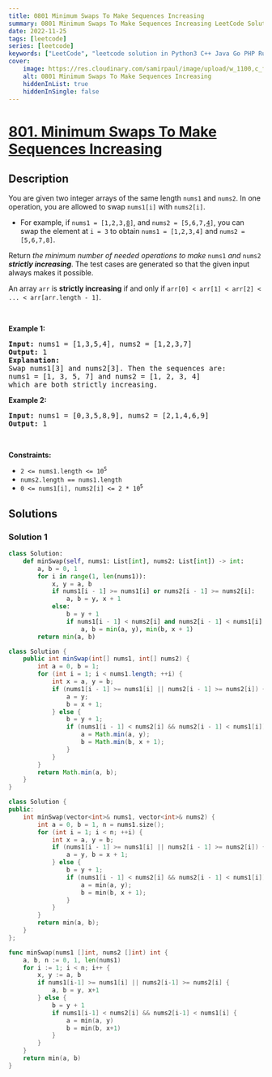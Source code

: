 ```yaml
---
title: 0801 Minimum Swaps To Make Sequences Increasing
summary: 0801 Minimum Swaps To Make Sequences Increasing LeetCode Solution Explained
date: 2022-11-25
tags: [leetcode]
series: [leetcode]
keywords: ["LeetCode", "leetcode solution in Python3 C++ Java Go PHP Ruby Swift TypeScript Rust C# JavaScript C", "0801 Minimum Swaps To Make Sequences Increasing LeetCode Solution Explained in all languages"]
cover:
    image: https://res.cloudinary.com/samirpaul/image/upload/w_1100,c_fit,co_rgb:FFFFFF,l_text:Arial_75_bold:0801 Minimum Swaps To Make Sequences Increasing - Solution Explained/problem-solving.webp
    alt: 0801 Minimum Swaps To Make Sequences Increasing
    hiddenInList: true
    hiddenInSingle: false
---
```



# [801. Minimum Swaps To Make Sequences Increasing](https://leetcode.com/problems/minimum-swaps-to-make-sequences-increasing)


## Description

<p>You are given two integer arrays of the same length <code>nums1</code> and <code>nums2</code>. In one operation, you are allowed to swap <code>nums1[i]</code> with <code>nums2[i]</code>.</p>

<ul>
	<li>For example, if <code>nums1 = [1,2,3,<u>8</u>]</code>, and <code>nums2 = [5,6,7,<u>4</u>]</code>, you can swap the element at <code>i = 3</code> to obtain <code>nums1 = [1,2,3,4]</code> and <code>nums2 = [5,6,7,8]</code>.</li>
</ul>

<p>Return <em>the minimum number of needed operations to make </em><code>nums1</code><em> and </em><code>nums2</code><em> <strong>strictly increasing</strong></em>. The test cases are generated so that the given input always makes it possible.</p>

<p>An array <code>arr</code> is <strong>strictly increasing</strong> if and only if <code>arr[0] &lt; arr[1] &lt; arr[2] &lt; ... &lt; arr[arr.length - 1]</code>.</p>

<p>&nbsp;</p>
<p><strong class="example">Example 1:</strong></p>

<pre>
<strong>Input:</strong> nums1 = [1,3,5,4], nums2 = [1,2,3,7]
<strong>Output:</strong> 1
<strong>Explanation:</strong> 
Swap nums1[3] and nums2[3]. Then the sequences are:
nums1 = [1, 3, 5, 7] and nums2 = [1, 2, 3, 4]
which are both strictly increasing.
</pre>

<p><strong class="example">Example 2:</strong></p>

<pre>
<strong>Input:</strong> nums1 = [0,3,5,8,9], nums2 = [2,1,4,6,9]
<strong>Output:</strong> 1
</pre>

<p>&nbsp;</p>
<p><strong>Constraints:</strong></p>

<ul>
	<li><code>2 &lt;= nums1.length &lt;= 10<sup>5</sup></code></li>
	<li><code>nums2.length == nums1.length</code></li>
	<li><code>0 &lt;= nums1[i], nums2[i] &lt;= 2 * 10<sup>5</sup></code></li>
</ul>

## Solutions

### Solution 1

<!-- tabs:start -->

```python
class Solution:
    def minSwap(self, nums1: List[int], nums2: List[int]) -> int:
        a, b = 0, 1
        for i in range(1, len(nums1)):
            x, y = a, b
            if nums1[i - 1] >= nums1[i] or nums2[i - 1] >= nums2[i]:
                a, b = y, x + 1
            else:
                b = y + 1
                if nums1[i - 1] < nums2[i] and nums2[i - 1] < nums1[i]:
                    a, b = min(a, y), min(b, x + 1)
        return min(a, b)
```

```java
class Solution {
    public int minSwap(int[] nums1, int[] nums2) {
        int a = 0, b = 1;
        for (int i = 1; i < nums1.length; ++i) {
            int x = a, y = b;
            if (nums1[i - 1] >= nums1[i] || nums2[i - 1] >= nums2[i]) {
                a = y;
                b = x + 1;
            } else {
                b = y + 1;
                if (nums1[i - 1] < nums2[i] && nums2[i - 1] < nums1[i]) {
                    a = Math.min(a, y);
                    b = Math.min(b, x + 1);
                }
            }
        }
        return Math.min(a, b);
    }
}
```

```cpp
class Solution {
public:
    int minSwap(vector<int>& nums1, vector<int>& nums2) {
        int a = 0, b = 1, n = nums1.size();
        for (int i = 1; i < n; ++i) {
            int x = a, y = b;
            if (nums1[i - 1] >= nums1[i] || nums2[i - 1] >= nums2[i]) {
                a = y, b = x + 1;
            } else {
                b = y + 1;
                if (nums1[i - 1] < nums2[i] && nums2[i - 1] < nums1[i]) {
                    a = min(a, y);
                    b = min(b, x + 1);
                }
            }
        }
        return min(a, b);
    }
};
```

```go
func minSwap(nums1 []int, nums2 []int) int {
	a, b, n := 0, 1, len(nums1)
	for i := 1; i < n; i++ {
		x, y := a, b
		if nums1[i-1] >= nums1[i] || nums2[i-1] >= nums2[i] {
			a, b = y, x+1
		} else {
			b = y + 1
			if nums1[i-1] < nums2[i] && nums2[i-1] < nums1[i] {
				a = min(a, y)
				b = min(b, x+1)
			}
		}
	}
	return min(a, b)
}
```

<!-- tabs:end -->

<!-- end -->

